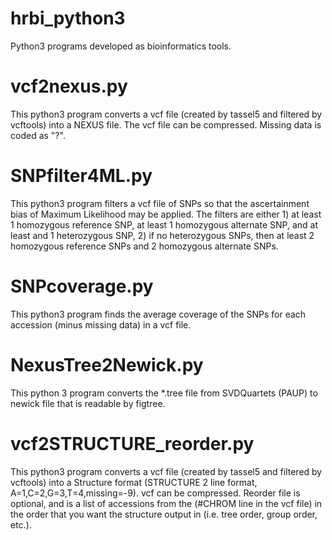 # hrbi_python3

Python3 programs developed as bioinformatics tools.

# vcf2nexus.py
This python3 program converts a vcf file (created by tassel5 and filtered by vcftools) into a NEXUS file. The vcf file can be 
compressed. Missing data is coded as "?".

# SNPfilter4ML.py
This python3 program filters a vcf file of SNPs so that the ascertainment bias of Maximum Likelihood may be applied. The 
filters are either 1) at least 1 homozygous reference SNP, at least 1 homozygous alternate SNP, and at least and 1 
heterozygous SNP, 2) if no heterozygous SNPs, then at least 2 homozygous reference SNPs and 2 homozygous alternate SNPs.

# SNPcoverage.py
This python3 program finds the average coverage of the SNPs for each accession (minus missing data) in a vcf file.

# NexusTree2Newick.py
This python 3 program converts the *.tree file from SVDQuartets (PAUP) to newick file that is readable by figtree.

# vcf2STRUCTURE_reorder.py
This python3 program converts a vcf file (created by tassel5 and filtered by vcftools) into a Structure format 
(STRUCTURE 2 line format, A=1,C=2,G=3,T=4,missing=-9). vcf can be compressed. Reorder file is optional, and is a list of 
accessions from the (#CHROM line in the vcf file) in the order that you want the structure output in (i.e. tree order, 
group order, etc.).
